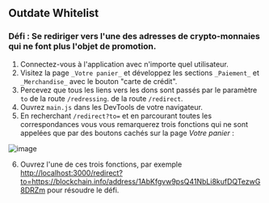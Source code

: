 ## Outdate Whitelist

### Défi : Se rediriger vers l'une des adresses de crypto-monnaies qui ne font plus l'objet de promotion.

1. Connectez-vous à l'application avec n'importe quel utilisateur.
2. Visitez la page `_Votre panier_` et développez les sections `_Paiement_` et `_Merchandise_` avec le bouton "carte de crédit".
3. Percevez que tous les liens vers les dons sont passés par le paramètre `to` de la route `/redressing`.
   de la route `/redirect`.
4. Ouvrez `main.js` dans les DevTools de votre navigateur.
5. En recherchant `/redirect?to=` et en parcourant toutes les correspondances vous
   vous remarquerez trois fonctions qui ne sont appelées que par des boutons cachés
   sur la page _Votre panier_ :

![image](https://user-images.githubusercontent.com/37535317/155037088-bc6aee37-3cd0-409f-b6c6-a610193070cc.png)

6. Ouvrez l'une de ces trois fonctions, par exemple
   <http://localhost:3000/redirect?to=https://blockchain.info/address/1AbKfgvw9psQ41NbLi8kufDQTezwG8DRZm>
   pour résoudre le défi.
